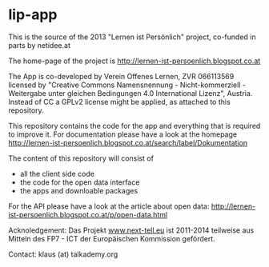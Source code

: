 lip-app
=======

This is the source of the 2013 "Lernen ist Persönlich" project, co-funded in parts by netidee.at 

The home-page of the project is http://lernen-ist-persoenlich.blogspot.co.at

The App is co-developed by Verein Offenes Lernen, ZVR 066113569 licensed by "Creative Commons Namensnennung - Nicht-kommerziell - Weitergabe unter gleichen Bedingungen 4.0 International Lizenz", Austria. Instead of CC a GPLv2 license might be applied, as attached to this repository.

This repository contains the code for the app and everything that is required to improve it. For documentation please have a look at the homepage http://lernen-ist-persoenlich.blogspot.co.at/search/label/Dokumentation

The content of this repository will consist of
* all the client side code
* the code for the open data interface
* the apps and downloable packages

For the API please have a look at the article about open data: http://lernen-ist-persoenlich.blogspot.co.at/p/open-data.html


Acknoledgement: Das Projekt www.next-tell.eu ist 2011-2014 teilweise aus Mitteln des FP7 - ICT der Europäischen Kommission gefördert.

Contact: klaus (at) talkademy.org
